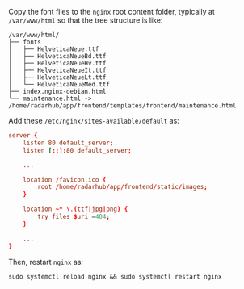 Copy the font files to the `nginx` root content folder, typically at `/var/www/html` so that the tree structure is like:

```text
/var/www/html/
├── fonts
│   ├── HelveticaNeue.ttf
│   ├── HelveticaNeueBd.ttf
│   ├── HelveticaNeueHv.ttf
│   ├── HelveticaNeueIt.ttf
│   ├── HelveticaNeueLt.ttf
│   └── HelveticaNeueMed.ttf
├── index.nginx-debian.html
└── maintenance.html -> /home/radarhub/app/frontend/templates/frontend/maintenance.html
```

Add these `/etc/nginx/sites-available/default` as:

```conf
server {
    listen 80 default_server;
	listen [::]:80 default_server;

    ...

    location /favicon.ico {
        root /home/radarhub/app/frontend/static/images;
    }

    location ~* \.(ttf|jpg|png) {
        try_files $uri =404;
    }

    ...
}
```

Then, restart `nginx` as:

```shell
sudo systemctl reload nginx && sudo systemctl restart nginx
```

